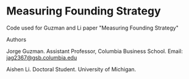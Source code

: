 # Measuring Founding Strategy


Code used for Guzman and Li paper "Measuring Founding Strategy" 


Authors

  Jorge Guzman. Assistant Professor, Columbia Business School. Email: jag2367@gsb.columbia.edu
  
  Aishen Li. Doctoral Student. University of Michigan. 
